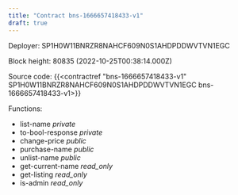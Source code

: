 ```yaml
---
title: "Contract bns-1666657418433-v1"
draft: true
---
```

Deployer: SP1H0W11BNRZR8NAHCF609N0S1AHDPDDWVTVN1EGC


 



Block height: 80835 (2022-10-25T00:38:14.000Z)

Source code: {{<contractref "bns-1666657418433-v1" SP1H0W11BNRZR8NAHCF609N0S1AHDPDDWVTVN1EGC bns-1666657418433-v1>}}

Functions:

* list-name _private_
* to-bool-response _private_
* change-price _public_
* purchase-name _public_
* unlist-name _public_
* get-current-name _read_only_
* get-listing _read_only_
* is-admin _read_only_

